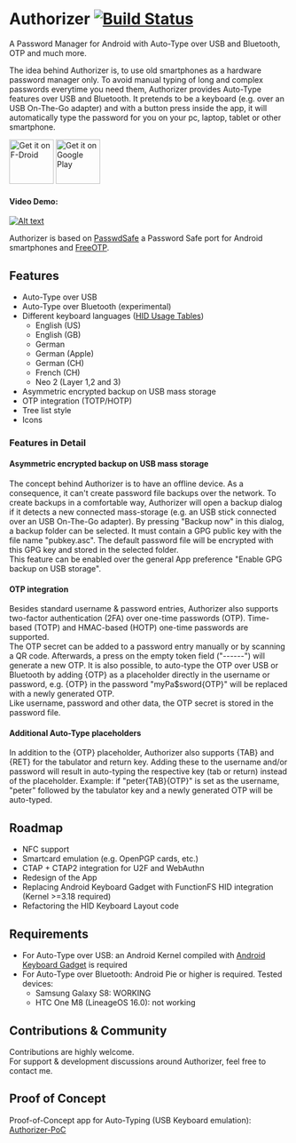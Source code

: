 # Authorizer [![Build Status](https://travis-ci.org/tejado/Authorizer.svg?branch=master)](https://travis-ci.org/tejado/Authorizer)
A Password Manager for Android with Auto-Type over USB and Bluetooth, OTP and much more.
  
The idea behind Authorizer is, to use old smartphones as a hardware password manager only. To avoid manual typing of long and complex passwords everytime you need them, Authorizer provides Auto-Type features over USB and Bluetooth. It pretends to be a keyboard (e.g. over an USB On-The-Go adapter) and with a button press inside the app, it will automatically type the password for you on your pc, laptop, tablet or other smartphone.  

<a href="https://f-droid.org/packages/net.tjado.passwdsafe/" target="_blank">
<img src="https://f-droid.org/badge/get-it-on.png" alt="Get it on F-Droid" height="80"/></a>
<a href="https://play.google.com/store/apps/details?id=net.tjado.passwdsafe" target="_blank">
<img src="https://play.google.com/intl/en_us/badges/images/generic/en-play-badge.png" alt="Get it on Google Play" height="80"/></a>

#### Video Demo:
[![Alt text](https://img.youtube.com/vi/KL2qjMogQMY/0.jpg)](https://www.youtube.com/watch?v=KL2qjMogQMY)
  
Authorizer is based on [PasswdSafe](https://sourceforge.net/projects/passwdsafe/) a Password Safe port for Android smartphones and [FreeOTP](https://github.com/freeotp/freeotp-android).  

## Features
* Auto-Type over USB
* Auto-Type over Bluetooth (experimental)
* Different keyboard languages ([HID Usage Tables](https://www.usb.org/document-library/hid-usage-tables-112))
  * English (US)
  * English (GB)
  * German
  * German (Apple)
  * German (CH)
  * French (CH)
  * Neo 2 (Layer 1,2 and 3)
* Asymmetric encrypted backup on USB mass storage
* OTP integration (TOTP/HOTP)
* Tree list style
* Icons

### Features in Detail

#### Asymmetric encrypted backup on USB mass storage
The concept behind Authorizer is to have an offline device. As a consequence, it can't create password file backups over the network. To create backups in a comfortable way, Authorizer will open a backup dialog if it detects a new connected mass-storage (e.g. an USB stick connected over an USB On-The-Go adapter). By pressing "Backup now" in this dialog, a backup folder can be selected. It must contain a GPG public key with the file name "pubkey.asc". The default password file will be encrypted with this GPG key and stored in the selected folder.  
This feature can be enabled over the general App preference "Enable GPG backup on USB storage".

#### OTP integration
Besides standard username & password entries, Authorizer also supports two-factor authentication (2FA) over one-time passwords (OTP). Time-based (TOTP) and HMAC-based (HOTP) one-time passwords are supported.  
The OTP secret can be added to a password entry manually or by scanning a QR code. Afterwards, a press on the empty token field ("------") will generate a new OTP. It is also possible, to auto-type the OTP over USB or Bluetooth by adding {OTP} as a placeholder directly in the username or password, e.g. {OTP} in the password "myPa$sword{OTP}" will be replaced with a newly generated OTP.  
Like username, password and other data, the OTP secret is stored in the password file.

#### Additional Auto-Type placeholders
In addition to the {OTP} placeholder, Authorizer also supports {TAB} and {RET} for the tabulator and return key. Adding these to the username and/or password will result in auto-typing the respective key (tab or return) instead of the placeholder.
Example: if "peter{TAB}{OTP}" is set as the username, "peter" followed by the tabulator key and a newly generated OTP will be auto-typed.

## Roadmap
* NFC support
* Smartcard emulation (e.g. OpenPGP cards, etc.)
* CTAP + CTAP2 integration for U2F and WebAuthn
* Redesign of the App
* Replacing Android Keyboard Gadget with FunctionFS HID integration (Kernel >=3.18 required)
* Refactoring the HID Keyboard Layout code

##  Requirements
* For Auto-Type over USB: an Android Kernel compiled with [Android Keyboard Gadget](https://github.com/pelya/android-keyboard-gadget) is required
* For Auto-Type over Bluetooth: Android Pie or higher is required. Tested devices:
  * Samsung Galaxy S8: WORKING
  * HTC One M8 (LineageOS 16.0): not working


## Contributions & Community
Contributions are highly welcome.  
For support & development discussions around Authorizer, feel free to contact me.

## Proof of Concept
Proof-of-Concept app for Auto-Typing (USB Keyboard emulation): [Authorizer-PoC](https://github.com/tejado/Authorizer-PoC)
